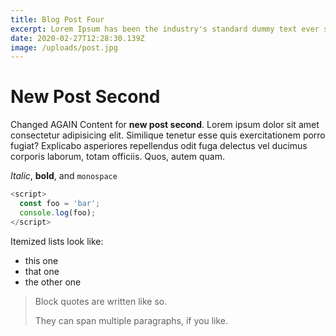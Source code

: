 ```yaml
---
title: Blog Post Four
excerpt: Lorem Ipsum has been the industry's standard dummy text ever since the 1500s, when an unknown printer took a galley of type and scrambled
date: 2020-02-27T12:28:30.139Z
image: /uploads/post.jpg
---
```

# New Post Second

Changed AGAIN Content for **new post second**. Lorem ipsum dolor sit amet consectetur adipisicing elit. Similique tenetur esse quis exercitationem porro fugiat? Explicabo asperiores repellendus odit fuga delectus vel ducimus corporis laborum, totam officiis. Quos, autem quam.

_Italic_, **bold**, and `monospace`

```js
<script>
  const foo = 'bar';
  console.log(foo);
</script>
```

Itemized lists look like:

* this one
* that one
* the other one

> Block quotes are
> written like so.
>
> They can span multiple paragraphs,
> if you like.
